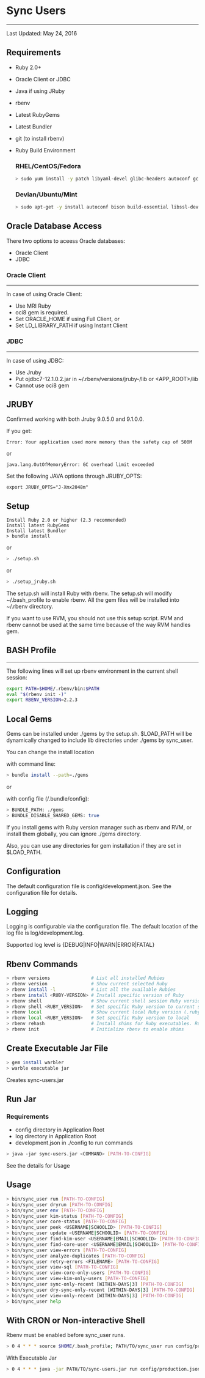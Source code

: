 
# Sync Users
---

Last Updated: May 24, 2016

## Requirements

- Ruby 2.0+
- Oracle Client or JDBC
- Java if using JRuby
- rbenv
- Latest RubyGems
- Latest Bundler
- git (to install rbenv)
- Ruby Build Environment

  ### RHEL/CentOS/Fedora

  ```bash
  > sudo yum install -y patch libyaml-devel glibc-headers autoconf gcc-c++ glibc-devel readline-devel zlib-devel libffi-devel openssl-devel automake libtool bison sqlite-devel
  ```

  ### Devian/Ubuntu/Mint

  ```bash
  > sudo apt-get -y install autoconf bison build-essential libssl-dev libyaml-dev libreadline6-dev zlib1g-dev libncurses5-dev libffi-dev libgdbm3 libgdbm-dev
  ```

## Oracle Database Access

There two options to aceess Oracle databases:

- Oracle Client
- JDBC

### Oracle Client
---

In case of using Oracle Client:

- Use MRI Ruby
- oci8 gem is required.
- Set ORACLE_HOME if using Full Client, or
- Set LD_LIBRARY_PATH if using Instant Client

### JDBC
---

In case of using JDBC:

- Use Jruby
- Put ojdbc7-12.1.0.2.jar in ~/.rbenv/versions/jruby-<VERSION>/lib or <APP_ROOT>/lib
- Cannot use oci8 gem

## JRUBY

Confirmed working with both Jruby 9.0.5.0 and 9.1.0.0.

If you get:

  ```
  Error: Your application used more memory than the safety cap of 500M
  ```

  or

  ```
  java.lang.OutOfMemoryError: GC overhead limit exceeded
  ```


Set the following JAVA options through JRUBY_OPTS:

```
export JRUBY_OPTS="J-Xmx2048m"
```

## Setup

```
Install Ruby 2.0 or higher (2.3 recommended)
Install latest RubyGems
Install latest Bundler
> bundle install
```

or

```bash
> ./setup.sh
```

or

```bash
> ./setup_jruby.sh
```

The setup.sh will install Ruby with rbenv.
The setup.sh will modify ~/.bash_profile to enable rbenv.
All the gem files will be installed into ~/.rbenv directory.

If you want to use RVM, you should not use this setup script.
RVM and rbenv cannot be used at the same time because of the way RVM handles gem.

## BASH Profile
---

The following lines will set up rbenv environment in the current shell session:

```bash
export PATH=$HOME/.rbenv/bin:$PATH
eval "$(rbenv init -)"
export RBENV_VERSION=2.2.3
```

## Local Gems

Gems can be installed under ./gems by the setup.sh.
$LOAD_PATH will be dynamically changed to include lib directories under ./gems by sync_user.

You can change the install location

with command line:

```bash
> bundle install --path=./gems
```

or

with config file (<APP-ROOT>/.bundle/config):

```bash
> BUNDLE_PATH: ./gems
> BUNDLE_DISABLE_SHARED_GEMS: true
```

If you install gems with Ruby version manager such as rbenv and RVM, or install them globally,
you can ignore ./gems directory.

Also, you can use any directories for gem installation if they are set in $LOAD_PATH.

## Configuration

The default configuration file is config/development.json.
See the configuration file for details.

## Logging

Logging is configurable via the configuration file.
The default location of the log file is log/development.log.

Supported log level is {DEBUG|INFO|WARN|ERROR|FATAL}

## Rbenv Commands

```bash
> rbenv versions               # List all installed Rubies
> rbenv version                # Show current selected Ruby
> rbenv install -l             # List all the available Rubies
> rbenv install <RUBY-VERSION> # Install specific version of Ruby
> rbenv shell                  # Show current shell session Ruby version (RBENV_VERSION)
> rbenv shell <RUBY_VERSION>   # Set specific Ruby version to current shell session
> rbenv local                  # Show current local Ruby version (.ruby-version of current working directory)
> rbenv local <RUBY_VERSION>   # Set specific Ruby version to local
> rbenv rehash                 # Install shims for Ruby executables. Run this command after intalling Ruby.
> rbenv init                   # Initialize rbenv to enable shims
```

## Create Executable Jar File

```bash
> gem install warbler
> warble executable jar
```

Creates sync-users.jar

## Run Jar

### Requirements

- config directory in Application Root
- log directory in Application Root
- development.json in ./config to run commands

```bash
> java -jar sync-users.jar <COMMAND> [PATH-TO-CONFIG]
```

See the details for Usage

## Usage

```bash
> bin/sync_user run [PATH-TO-CONFIG]
> bin/sync_user dryrun [PATH-TO-CONFIG]
> bin/sync_user env [PATH-TO-CONFIG]
> bin/sync_user kim-status [PATH-TO-CONFIG]
> bin/sync_user core-status [PATH-TO-CONFIG]
> bin/sync_user peek <USERNAME|SCHOOLID> [PATH-TO-CONFIG]
> bin/sync_user update <USERNAME|SCHOOLID> [PATH-TO-CONFIG]
> bin/sync_user find-kim-user <USERNAME|EMAIL|SCHOOLID> [PATH-TO-CONFIG]
> bin/sync_user find-core-user <USERNAME|EMAIL|SCHOOLID> [PATH-TO-CONFIG]
> bin/sync_user view-errors [PATH-TO-CONFIG]
> bin/sync_user analyze-duplicates [PATH-TO-CONFIG]
> bin/sync_user retry-errors <FILENAME> [PATH-TO-CONFIG]
> bin/sync_user view-sql [PATH-TO-CONFIG]
> bin/sync_user view-core-only-users [PATH-TO-CONFIG]
> bin/sync_user view-kim-only-users [PATH-TO-CONFIG]
> bin/sync_user sync-only-recent [WITHIN-DAYS|3] [PATH-TO-CONFIG]
> bin/sync_user dry-sync-only-recent [WITHIN-DAYS|3] [PATH-TO-CONFIG]
> bin/sync_user view-only-recent [WITHIN-DAYS|3] [PATH-TO-CONFIG]
> bin/sync_user help
```

## With CRON or Non-interactive Shell

Rbenv must be enabled before sync_user runs.

```bash
> 0 4 * * * source $HOME/.bash_profile; PATH/TO/sync_user run config/production.json
```

With Executable Jar

```bash
> 0 4 * * * java -jar PATH/TO/sync-users.jar run config/production.json
```

